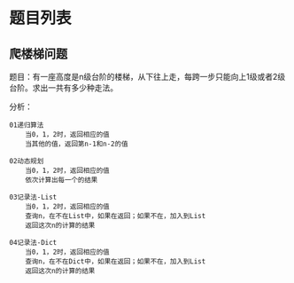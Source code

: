# 题目列表

## 爬楼梯问题
题目：有一座高度是n级台阶的楼梯，从下往上走，每跨一步只能向上1级或者2级台阶。求出一共有多少种走法。

分析：

    01递归算法
        当0，1，2时，返回相应的值
        当其他的值，返回第n-1和n-2的值
        
    02动态规划
        当0，1，2时，返回相应的值
        依次计算出每一个的结果
        
    03记录法-List
        当0，1，2时，返回相应的值
        查询n，在不在List中，如果在返回；如果不在，加入到List
        返回这次n的计算的结果
        
    04记录法-Dict
        当0，1，2时，返回相应的值
        查询n，在不在Dict中，如果在返回；如果不在，加入到List
        返回这次n的计算的结果


